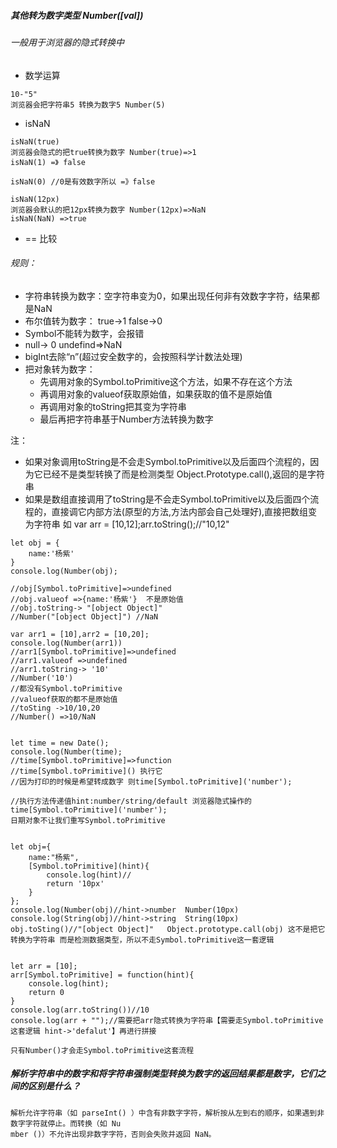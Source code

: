 ##### 其他转为数字类型  Number([val])

###### 一般用于浏览器的隐式转换中
+ 数学运算
```
10-"5"
浏览器会把字符串5 转换为数字5 Number(5)
```
+ isNaN
```
isNaN(true)
浏览器会隐式的把true转换为数字 Number(true)=>1
isNaN(1) =》 false

isNaN(0) //0是有效数字所以 =》false

isNaN(12px)
浏览器会默认的把12px转换为数字 Number(12px)=>NaN
isNaN(NaN) =>true
```
+ == 比较


###### 规则：
+ 字符串转换为数字：空字符串变为0，如果出现任何非有效数字字符，结果都是NaN
+ 布尔值转为数字： true->1 false->0
+ Symbol不能转为数字，会报错
+ null-> 0  undefind=>NaN
+ bigInt去除“n”(超过安全数字的，会按照科学计数法处理)
+ 把对象转为数字：
     + 先调用对象的Symbol.toPrimitive这个方法，如果不存在这个方法
     + 再调用对象的valueof获取原始值，如果获取的值不是原始值
     + 再调用对象的toString把其变为字符串
     + 最后再把字符串基于Number方法转换为数字


注：
+ 如果对象调用toString是不会走Symbol.toPrimitive以及后面四个流程的，因为它已经不是类型转换了而是检测类型 Object.Prototype.call(),返回的是字符串
+ 如果是数组直接调用了toString是不会走Symbol.toPrimitive以及后面四个流程的，直接调它内部方法(原型的方法,方法内部会自己处理好),直接把数组变为字符串 如 var arr = [10,12];arr.toString();//"10,12"


```
let obj = {
    name:'杨紫'
}
console.log(Number(obj);

//obj[Symbol.toPrimitive]=>undefined
//obj.valueof =>{name:'杨紫'}  不是原始值
//obj.toString-> "[object Object]"
//Number("[object Object]") //NaN

var arr1 = [10],arr2 = [10,20];
console.log(Number(arr1))
//arr1[Symbol.toPrimitive]=>undefined
//arr1.valueof =>undefined
//arr1.toString-> '10'
//Number('10') 
//都没有Symbol.toPrimitive
//valueof获取的都不是原始值
//toSting ->10/10,20
//Number() =>10/NaN


let time = new Date();
console.log(Number(time);
//time[Symbol.toPrimitive]=>function
//time[Symbol.toPrimitive]() 执行它
//因为打印的时候是希望转成数字 则time[Symbol.toPrimitive]('number');

//执行方法传递值hint:number/string/default 浏览器隐式操作的
time[Symbol.toPrimitive]('number');
日期对象不让我们重写Symbol.toPrimitive


let obj={
    name:"杨紫",
    [Symbol.toPrimitive](hint){
        console.log(hint)//
        return '10px'
    }
};
console.log(Number(obj)//hint->number  Number(10px)
console.log(String(obj)//hint->string  String(10px)
obj.toSting()//"[object Object]"   Object.prototype.call(obj) 这不是把它转换为字符串 而是检测数据类型，所以不走Symbol.toPrimitive这一套逻辑


let arr = [10];
arr[Symbol.toPrimitive] = function(hint){
    console.log(hint);
    return 0
}
console.log(arr.toString())//10
console.log(arr + "");//需要把arr隐式转换为字符串【需要走Symbol.toPrimitive这套逻辑 hint->'defalut'】再进行拼接

只有Number()才会走Symbol.toPrimitive这套流程
```


##### 解析字符串中的数字和将字符串强制类型转换为数字的返回结果都是数字，它们之间的区别是什么？
```
解析允许字符串（如 parseInt() ）中含有非数字字符，解析按从左到右的顺序，如果遇到非数字字符就停止。而转换（如 Nu
mber ()）不允许出现非数字字符，否则会失败并返回 NaN。
```